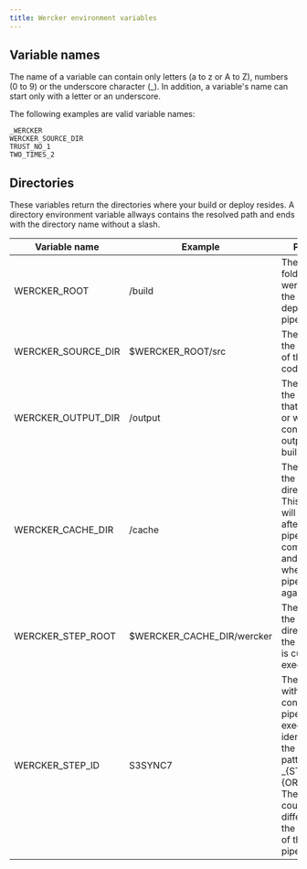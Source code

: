 ```yaml
---
title: Wercker environment variables
---
```


## Variable names

The name of a variable can contain only letters (a to z or A to Z), numbers (0 to 9) or the underscore
character (_). In addition, a variable's name can start only with a letter or an underscore.

The following examples are valid variable names:

    _WERCKER
    WERCKER_SOURCE_DIR
    TRUST_NO_1
    TWO_TIMES_2

## Directories

These variables return the directories where your build or deploy resides. A directory environment variable allways contains the resolved path and ends with the directory name without a slash.

| Variable name      | Example                    | Purpose                                                                                                                                |
| ---------------    | ---------                  | ---------                                                                                                                              |
| WERCKER_ROOT       | /build                     | The root folder where wercker runs the build or deployment pipeline.                                                                   |
| WERCKER_SOURCE_DIR | $WERCKER_ROOT/src          | The path to the directory of the source code.                                                                                          |
| WERCKER_OUTPUT_DIR | /output                    | The path to the directory that contains, or will contain, the output of the build pipeline.                                            |
| WERCKER_CACHE_DIR  | /cache                     | The path to the cache directory. This directory will be stored after the pipeline completes and restored when the pipeline runs again. |
| WERCKER_STEP_ROOT  | $WERCKER_CACHE_DIR/wercker | The path to the working directory of the step that is currently executed                                                               |
| WERCKER_STEP_ID    | S3SYNC7                    | The unique - within the context of the pipeline execution - idenfier for the step. The pattern is _{STEPNAME}{ORDINAL}. The value could be different on the next run of the pipeline.                                                                                                                                       |
